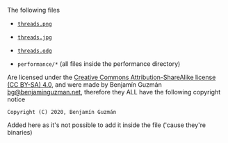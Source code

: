 <!--
Copyright (c) 2020. Benjamín Antonio Velasco Guzmán
Author: Benjamín Antonio Velasco Guzmán <bg@benjaminguzman.net>

This program is free software: you can redistribute it and/or modify
it under the terms of the GNU General Public License as published by
the Free Software Foundation, either version 3 of the License, or
(at your option) any later version.

This program is distributed in the hope that it will be useful,
but WITHOUT ANY WARRANTY; without even the implied warranty of
MERCHANTABILITY or FITNESS FOR A PARTICULAR PURPOSE.  See the
GNU General Public License for more details.

You should have received a copy of the GNU General Public License
along with this program.  If not, see <http://www.gnu.org/licenses/>.
-->
The following files

- [`threads.png`](threads.png)

- [`threads.jpg`](threads.jpg)

- [`threads.odg`](threads.odg)

- `performance/*` (all files inside the performance directory)

Are licensed under
the [Creative Commons Attribution-ShareAlike license (CC BY-SA) 4.0](https://creativecommons.org/licenses/by-sa/4.0/),
and were made by Benjamín Guzmán <bg@benjaminguzman.net>, therefore they ALL have the following copyright notice

`Copyright (C) 2020, Benjamín Guzmán `

Added here as it's not possible to add it inside the file ('cause they're binaries)